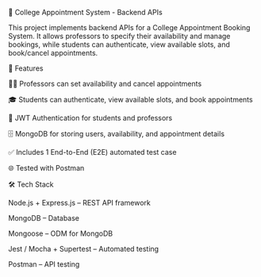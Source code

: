 📌 College Appointment System - Backend APIs

This project implements backend APIs for a College Appointment Booking System.
It allows professors to specify their availability and manage bookings, while students can authenticate, view available slots, and book/cancel appointments.

🚀 Features

👨‍🏫 Professors can set availability and cancel appointments

🎓 Students can authenticate, view available slots, and book appointments

🔐 JWT Authentication for students and professors

🗄️ MongoDB for storing users, availability, and appointment details

✅ Includes 1 End-to-End (E2E) automated test case

🌐 Tested with Postman

🛠️ Tech Stack

Node.js + Express.js – REST API framework

MongoDB – Database

Mongoose – ODM for MongoDB

Jest / Mocha + Supertest – Automated testing

Postman – API testing
